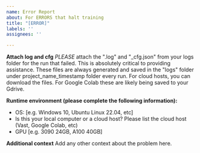```yaml
---
name: Error Report
about: For ERRORS that halt training
title: "[ERROR]"
labels: ''
assignees: ''

---
```


**Attach log and cfg**
*PLEASE* attach the ".log" and "_cfg.json" from your logs folder for the run that failed.  This is absolutely critical to providing assistance.  These files are always generated and saved in the "logs" folder under project_name_timestamp folder every run.  For cloud hosts, you can download the files.  For Google Colab these are likely being saved to your Gdrive. 

**Runtime environment (please complete the following information):**
 - OS: [e.g. Windows 10, Ubuntu Linux 22.04, etc]
 - Is this your local computer or a cloud host?  Please list the cloud host (Vast, Google Colab, etc)
 - GPU [e.g. 3090 24GB, A100 40GB]

**Additional context**
Add any other context about the problem here.
